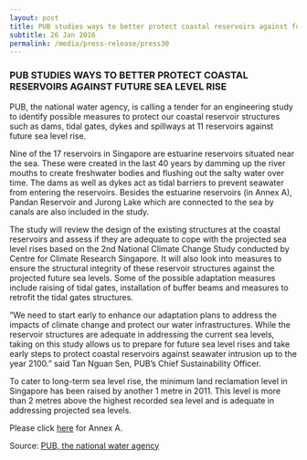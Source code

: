 ```yaml
---
layout: post
title: PUB studies ways to better protect coastal reservoirs against future sea level rise
subtitle: 26 Jan 2016
permalink: /media/press-release/press30
---
```


### PUB STUDIES WAYS TO BETTER PROTECT COASTAL RESERVOIRS AGAINST FUTURE SEA LEVEL RISE

PUB, the national water agency, is calling a tender for an engineering study to identify possible measures to protect our coastal reservoir structures such as dams, tidal gates, dykes and spillways at 11 reservoirs against future sea level rise.
 
Nine of the 17 reservoirs in Singapore are estuarine reservoirs situated near the sea. These were created in the last 40 years by damming up the river mouths to create freshwater bodies and flushing out the salty water over time. The dams as well as dykes act as tidal barriers to prevent seawater from entering the reservoirs. Besides the estuarine reservoirs (in Annex A), Pandan Reservoir and Jurong Lake which are connected to the sea by canals are also included in the study. 
 
The study will review the design of the existing structures at the coastal reservoirs and assess if they are adequate to cope with the projected sea level rises based on the 2nd National Climate Change Study conducted by Centre for Climate Research Singapore. It will also look into measures to ensure the structural integrity of these reservoir structures against the projected future sea levels. Some of the possible adaptation measures include raising of tidal gates, installation of buffer beams and measures to retrofit the tidal gates structures.  
 
“We need to start early to enhance our adaptation plans to address the impacts of climate change and protect our water infrastructures. While the reservoir structures are adequate in addressing the current sea levels, taking on this study allows us to prepare for future sea level rises and take early steps to protect coastal reservoirs against seawater intrusion up to the year 2100.” said Tan Nguan Sen, PUB’s Chief Sustainability Officer.
 
To cater to long-term sea level rise, the minimum land reclamation level in Singapore has been raised by another 1 metre in 2011. This level is more than 2 metres above the highest recorded sea level and is adequate in addressing projected sea levels. 

Please click [<a href="https://www.nccs.gov.sg/docs/default-source/news-documents/20160127_pub_annex-a.pdf" target="_blank">here</a>](https://www.nccs.gov.sg/docs/default-source/news-documents/20160127_pub_annex-a.pdf) for Annex A.

Source: [<a href="https://www.pub.gov.sg/news/pressreleases/20160127" target="_blank">PUB, the national water agency</a>](https://www.pub.gov.sg/news/pressreleases/20160127)